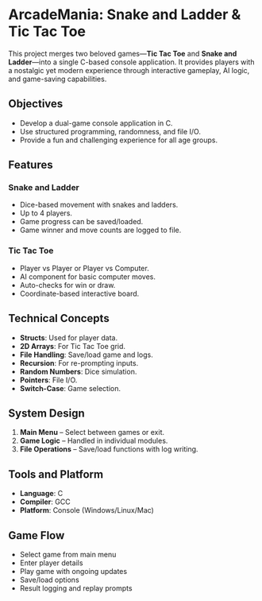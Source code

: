 # ArcadeMania: Snake and Ladder & Tic Tac Toe

This project merges two beloved games—**Tic Tac Toe** and **Snake and Ladder**—into a single C-based console application. It provides players with a nostalgic yet modern experience through interactive gameplay, AI logic, and game-saving capabilities.

## Objectives

- Develop a dual-game console application in C.
- Use structured programming, randomness, and file I/O.
- Provide a fun and challenging experience for all age groups.

## Features

### Snake and Ladder
- Dice-based movement with snakes and ladders.
- Up to 4 players.
- Game progress can be saved/loaded.
- Game winner and move counts are logged to file.

### Tic Tac Toe
- Player vs Player or Player vs Computer.
- AI component for basic computer moves.
- Auto-checks for win or draw.
- Coordinate-based interactive board.

## Technical Concepts

- **Structs**: Used for player data.
- **2D Arrays**: For Tic Tac Toe grid.
- **File Handling**: Save/load game and logs.
- **Recursion**: For re-prompting inputs.
- **Random Numbers**: Dice simulation.
- **Pointers**: File I/O.
- **Switch-Case**: Game selection.

## System Design

1. **Main Menu** – Select between games or exit.
2. **Game Logic** – Handled in individual modules.
3. **File Operations** – Save/load functions with log writing.

## Tools and Platform

- **Language**: C
- **Compiler**: GCC
- **Platform**: Console (Windows/Linux/Mac)

## Game Flow

- Select game from main menu
- Enter player details
- Play game with ongoing updates
- Save/load options
- Result logging and replay prompts
